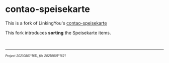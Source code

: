 ﻿# contao-speisekarte

This is a fork of LinkingYou's [contao-speisekarte](https://github.com/LinkingYou/contao-speisekarte)

This fork introduces **sorting** the Speisekarte items.

&nbsp;

---

<sup><sub>*Project 20210801°1611, file 20210801°1621*</sub></sup>
